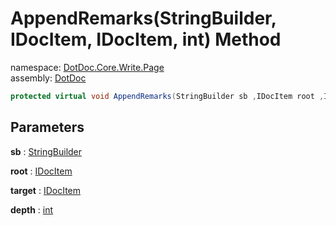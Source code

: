 ﻿# AppendRemarks\(StringBuilder, IDocItem, IDocItem, int\) Method

namespace: [DotDoc\.Core\.Write\.Page](../../DotDoc.Core.Write.Page.md)<br />
assembly: [DotDoc](../../../DotDoc.md)



```csharp
protected virtual void AppendRemarks(StringBuilder sb ,IDocItem root ,IDocItem target ,int depth = 2);
```

## Parameters

__sb__ : [StringBuilder](https://docs.microsoft.com/dotnet/api/System.Text.StringBuilder)



__root__ : [IDocItem](../../../DotDoc/DotDoc.Core.Models/IDocItem.md)



__target__ : [IDocItem](../../../DotDoc/DotDoc.Core.Models/IDocItem.md)



__depth__ : [int](https://docs.microsoft.com/dotnet/api/System.Int32)



